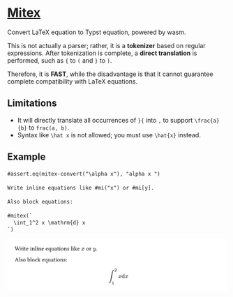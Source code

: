 # [Mitex](https://github.com/OrangeX4/typst-mitex)

Convert LaTeX equation to Typst equation, powered by wasm.

This is not actually a parser; rather, it is a **tokenizer** based on regular expressions. After tokenization is complete, a **direct translation** is performed, such as `{` to `(` and `}` to `)`.

Therefore, it is **FAST**, while the disadvantage is that it cannot guarantee complete compatibility with LaTeX equations.


## Limitations

- It will directly translate all occurrences of `}{` into `,` to support `\frac{a}{b}` to `frac(a, b)`.
- Syntax like `\hat x` is not allowed; you must use `\hat{x}` instead.


## Example

```typst
#assert.eq(mitex-convert("\alpha x"), "alpha x ")

Write inline equations like #mi("x") or #mi[y].

Also block equations:

#mitex(`
  \int_1^2 x \mathrm{d} x
`)
```

![example](examples/example.png)
